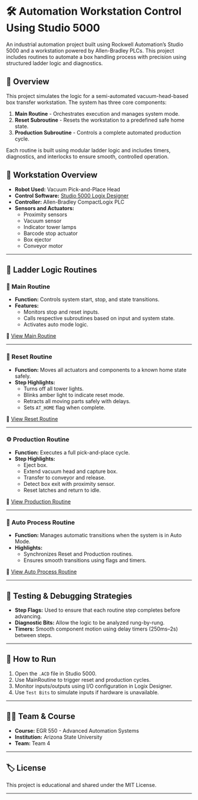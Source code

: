 # 🛠️ Automation Workstation Control Using Studio 5000

An industrial automation project built using Rockwell Automation’s Studio 5000 and a workstation powered by Allen-Bradley PLCs. This project includes routines to automate a box handling process with precision using structured ladder logic and diagnostics.

## 📌 Overview

This project simulates the logic for a semi-automated vacuum-head-based box transfer workstation. The system has three core components:

1. **Main Routine** - Orchestrates execution and manages system mode.
2. **Reset Subroutine** - Resets the workstation to a predefined safe home state.
3. **Production Subroutine** - Controls a complete automated production cycle.

Each routine is built using modular ladder logic and includes timers, diagnostics, and interlocks to ensure smooth, controlled operation.

## 🤖 Workstation Overview

- **Robot Used:** Vacuum Pick-and-Place Head
- **Control Software:** [Studio 5000 Logix Designer](https://www.rockwellautomation.com/en-us/products/software/factorytalk/logix.html)
- **Controller:** Allen-Bradley CompactLogix PLC
- **Sensors and Actuators:**
  - Proximity sensors
  - Vacuum sensor
  - Indicator tower lamps
  - Barcode stop actuator
  - Box ejector
  - Conveyor motor

---

## 📂 Ladder Logic Routines

### 🔁 Main Routine

- **Function:** Controls system start, stop, and state transitions.
- **Features:**
  - Monitors stop and reset inputs.
  - Calls respective subroutines based on input and system state.
  - Activates auto mode logic.

📄 [View Main Routine](ladder_logic/Main_Routine.pdf)

---

### 🧹 Reset Routine

- **Function:** Moves all actuators and components to a known home state safely.
- **Step Highlights:**
  - Turns off all tower lights.
  - Blinks amber light to indicate reset mode.
  - Retracts all moving parts safely with delays.
  - Sets `AT_HOME` flag when complete.

📄 [View Reset Routine](ladder_logic/Reset_Routine.pdf)

---

### ⚙️ Production Routine

- **Function:** Executes a full pick-and-place cycle.
- **Step Highlights:**
  - Eject box.
  - Extend vacuum head and capture box.
  - Transfer to conveyor and release.
  - Detect box exit with proximity sensor.
  - Reset latches and return to idle.

📄 [View Production Routine](ladder_logic/Production_Routine.pdf)

---

### 🚦 Auto Process Routine

- **Function:** Manages automatic transitions when the system is in Auto Mode.
- **Highlights:**
  - Synchronizes Reset and Production routines.
  - Ensures smooth transitions using flags and timers.

📄 [View Auto Process Routine](ladder_logic/AutoProcess_Routine.pdf)

---

## 🧪 Testing & Debugging Strategies

- **Step Flags:** Used to ensure that each routine step completes before advancing.
- **Diagnostic Bits:** Allow the logic to be analyzed rung-by-rung.
- **Timers:** Smooth component motion using delay timers (250ms–2s) between steps.

---

## 🚀 How to Run

1. Open the `.ACD` file in Studio 5000.
2. Use MainRoutine to trigger reset and production cycles.
3. Monitor inputs/outputs using I/O configuration in Logix Designer.
4. Use `Test Bits` to simulate inputs if hardware is unavailable.

---

## 👨‍💻 Team & Course

- **Course:** EGR 550 - Advanced Automation Systems
- **Institution:** Arizona State University
- **Team:** Team 4 

---

## 🏷 License

This project is educational and shared under the MIT License.

---

